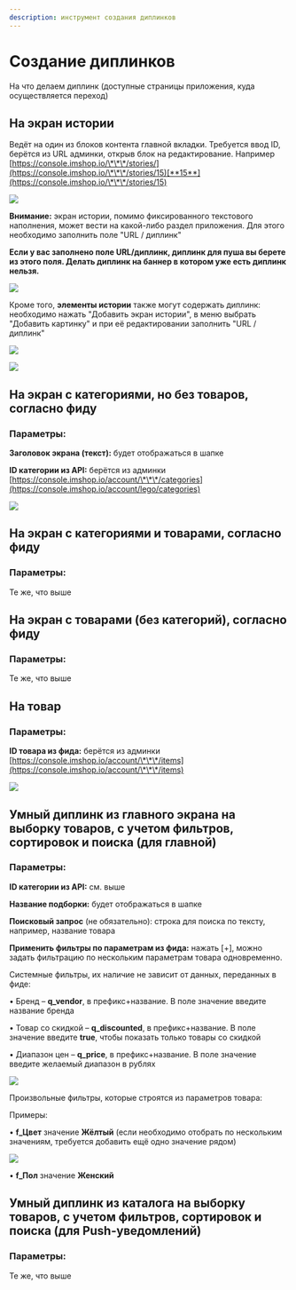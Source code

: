 ```yaml
---
description: инструмент создания диплинков
---
```


# Создание диплинков

На что делаем диплинк (доступные страницы приложения, куда осуществляется переход)

## На экран истории

Ведёт на один из блоков контента главной вкладки. Требуется ввод ID, берётся из URL админки, открыв блок на редактирование. Например [https://console.imshop.io/\*\*\*/stories/](https://console.imshop.io/\*\*\*/stories/15)[**15**](https://console.imshop.io/\*\*\*/stories/15)

![](<../.gitbook/assets/image (5).png>)

**Внимание:** экран истории, помимо фиксированного текстового наполнения, может вести на какой-либо раздел приложения. Для этого необходимо заполнить поле "URL / диплинк"

**Если у вас заполнено поле URL/диплинк, диплинк для пуша вы берете из этого поля. Делать диплинк на баннер в котором уже есть диплинк нельзя.**

![](<../.gitbook/assets/image (4).png>)

Кроме того, **элементы истории** также могут содержать диплинк: необходимо нажать "Добавить экран истории", в меню выбрать "Добавить картинку" и при её редактировании заполнить "URL / диплинк"

![](../.gitbook/assets/screenshot-2020-09-21-at-19.23.54.png)

![](../.gitbook/assets/screenshot-2020-09-21-at-19.29.56.png)

## На экран с категориями, но **без** товаров, согласно фиду

### Параметры:

**Заголовок экрана (текст):** будет отображаться в шапке

**ID категории из API:** берётся из админки [https://console.imshop.io/account/\*\*\*/categories](https://console.imshop.io/account/lego/categories)

![](https://lh6.googleusercontent.com/wCY5UhYMlmaq5MAkIJFuRAbAEkNzH5yriuk6RkFKVdd9CkDUu8-JrPChEVEG\_zLkJwxej1wpQ1apmWgmxU0gyuARrFXPivL3gJ6XoAgkDFz3UDlN\_Tw7Jgqmb9OZxnmABOxQayld)

## На экран с категориями **и** товарами, согласно фиду

### Параметры:

Те же, что выше

## На экран с товарами (без категорий), согласно фиду

### Параметры:

Те же, что выше

## На товар

### Параметры:

**ID товара из фида:** берётся из админки [https://console.imshop.io/account/\*\*\*/items](https://console.imshop.io/account/\*\*\*/items)

![](https://lh4.googleusercontent.com/xLtB4zKI2909\_BfmQng1PDbULKgUDjupkDwx8EyLNOfQs8SQYHjo2o8rceifmqXxq-ZY9ghUbs6i4gghPhYL7FC9fxOo\_qtPIaWo6VZL-dOVJDJM-d1\_h2LHpi34Cf8k38H6ESdS)

## Умный диплинк из главного экрана на выборку товаров, с учетом фильтров, сортировок и поиска (для главной)

### Параметры:

**ID категории из API:** см. выше

**Название подборки:** будет отображаться в шапке

**Поисковый запрос** (не обязательно): строка для поиска по тексту, например, название товара

**Применить фильтры по параметрам из фида:** нажать \[+], можно задать фильтрацию по нескольким параметрам товара одновременно.

Системные фильтры, их наличие не зависит от данных, переданных в фиде:

• Бренд – **q\_vendor**, в префикс+название. В поле значение введите название бренда

• Товар со скидкой – **q\_discounted**, в префикс+название. В поле значение введите **true**, чтобы показать только товары со скидкой

• Диапазон цен – **q\_price**, в префикс+название. В поле значение введите желаемый диапазон в рублях

![](https://lh5.googleusercontent.com/xaFGegTPCRLNKSPQO7NzThPQJEFg2mbtHpV-IoJK5MbTr-nntE6je8h9UFa7Z4tNnQ2ESaqJIL-H6auVcdyO30TwWOQjMz4lBi0qnZrYYm6z4ZsxTtShFZo-FFitBDga0Y8YjuJV)

Произвольные фильтры, которые строятся из параметров товара:

Примеры:

• **f\_Цвет** значение **Жёлтый** (если необходимо отобрать по нескольким значениям, требуется добавить ещё одно значение рядом)

![](https://lh4.googleusercontent.com/VT3p98m6jzD1k9f9BrCwyE8jO3igvA\_BEN4izGl\_euXEw\_CQ2ocD-NzfSY8dTO-QmKCLONUN9\_J7Roq4BKcgtubnKcbG-LBekQZds4V9VmNYMKk4FRaHUz84BvXkf0iUeZ-mC-hf)

• **f\_Пол** значение **Женский**

## Умный диплинк из каталога на выборку товаров, с учетом фильтров, сортировок и поиска (для Push-уведомлений)

### Параметры:

Те же, что выше
